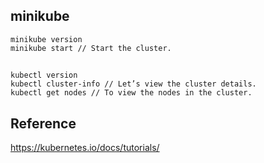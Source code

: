 
## minikube
```
minikube version
minikube start // Start the cluster.
```

##
```
kubectl version
kubectl cluster-info // Let’s view the cluster details.
kubectl get nodes // To view the nodes in the cluster.
```

## Reference
https://kubernetes.io/docs/tutorials/

